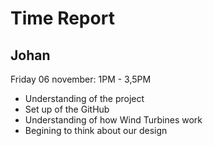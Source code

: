 # Time Report

## Johan

Friday 06 november: 1PM - 3,5PM </br>
* Understanding of the project
* Set up of the GitHub
* Understanding of how Wind Turbines work
* Begining to think about our design
